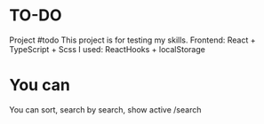 # TO-DO
Project #todo
This project is for testing my skills. 
Frontend: React + TypeScript + Scss
I used: ReactHooks + localStorage

# You can
You can sort, search by search, show active /search

